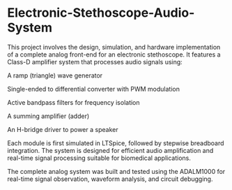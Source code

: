 # Electronic-Stethoscope-Audio-System
This project involves the design, simulation, and hardware implementation of a complete analog front-end for an electronic stethoscope. It features a Class-D amplifier system that processes audio signals using:

A ramp (triangle) wave generator

Single-ended to differential converter with PWM modulation

Active bandpass filters for frequency isolation

A summing amplifier (adder)

An H-bridge driver to power a speaker

Each module is first simulated in LTSpice, followed by stepwise breadboard integration. The system is designed for efficient audio amplification and real-time signal processing suitable for biomedical applications.

The complete analog system was built and tested using the ADALM1000 for real-time signal observation, waveform analysis, and circuit debugging. 
